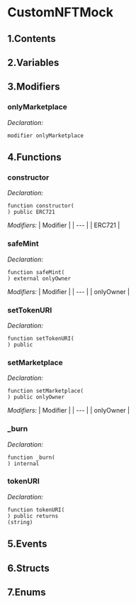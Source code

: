 # CustomNFTMock



## 1.Contents

<!-- START doctoc -->
<!-- END doctoc -->

## 2.Variables

## 3.Modifiers
### onlyMarketplace



*Declaration:*
```solidity
modifier onlyMarketplace
```



## 4.Functions

### constructor



*Declaration:*
```solidity
function constructor(
) public ERC721
```
*Modifiers:*
| Modifier |
| --- |
| ERC721 |




### safeMint



*Declaration:*
```solidity
function safeMint(
) external onlyOwner
```
*Modifiers:*
| Modifier |
| --- |
| onlyOwner |




### setTokenURI



*Declaration:*
```solidity
function setTokenURI(
) public
```




### setMarketplace



*Declaration:*
```solidity
function setMarketplace(
) public onlyOwner
```
*Modifiers:*
| Modifier |
| --- |
| onlyOwner |




### _burn



*Declaration:*
```solidity
function _burn(
) internal
```




### tokenURI



*Declaration:*
```solidity
function tokenURI(
) public returns
(string)
```




## 5.Events

## 6.Structs

## 7.Enums
